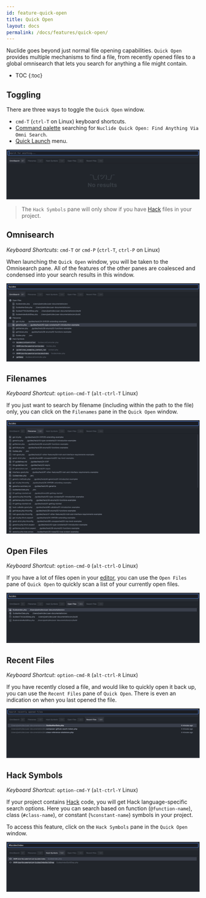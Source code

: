 ```yaml
---
id: feature-quick-open
title: Quick Open
layout: docs
permalink: /docs/features/quick-open/
---
```


Nuclide goes beyond just normal file opening capabilities. `Quick Open` provides multiple
mechanisms to find a file, from recently opened files to a global omnisearch that lets you search
for anything a file might contain.

* TOC
{:toc}

## Toggling

There are three ways to toggle the `Quick Open` window.

- `cmd-T` (`ctrl-T` on Linux) keyboard shortcuts.
- [Command palette](/docs/editor/basics/#command-palette) searching for
`Nuclide Quick Open: Find Anything Via Omni Search`.
- [Quick Launch](docs/quick-start/getting-started/#quick-launch-menu) menu.

![](/static/images/docs/feature-quick-open-toggle-window.png)

> The `Hack Symbols` pane will only show if you have [Hack](/docs/languages/hack) files in your
> project.

## Omnisearch

*Keyboard Shortcuts*: `cmd-T` or `cmd-P` (`ctrl-T`, `ctrl-P` on Linux)

When launching the `Quick Open` window, you will be taken to the Omnisearch pane. All of the
features of the other panes are coalesced and condensed into your search results in this window.

![](/static/images/docs/feature-quick-open-omnisearch.png)

## Filenames

*Keyboard Shortcut*: `option-cmd-T` (`alt-ctrl-T` Linux)

If you just want to search by filename (including within the path to the file) only, you can click
on the `Filenames` pane in the `Quick Open` window.

![](/static/images/docs/feature-quick-open-filenames.png)

## Open Files

*Keyboard Shortcut*: `option-cmd-O` (`alt-ctrl-O` Linux)

If you have a lot of files open in your [editor](/docs/editor/basics), you can use the `Open Files`
pane of `Quick Open` to quickly scan a list of your currently open files.

![](/static/images/docs/feature-quick-open-open-files.png)

## Recent Files

*Keyboard Shortcut*: `option-cmd-R` (`alt-ctrl-R` Linux)

If you have recently closed a file, and would like to quickly open it back up, you can use the
`Recent Files` pane of `Quick Open`. There is even an indication on when you last opened the file.

![](/static/images/docs/feature-quick-open-toggle-recent-files.png)

## Hack Symbols

*Keyboard Shortcut*: `option-cmd-Y` (`alt-ctrl-Y` Linux)

If your project contains [Hack](/docs/languages/hack) code, you will get Hack language-specific
search options. Here you can search based on function (`@function-name`), class (`#class-name`), or
constant (`%constant-name`) symbols in your project.

To access this feature, click on the `Hack Symbols` pane in the `Quick Open` window.  

![](/static/images/docs/feature-quick-open-toggle-hack-symbols.png)
